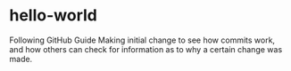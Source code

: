# hello-world
Following GitHub Guide
Making initial change to see how commits work, and how others can check for information as to why a certain change was made. 
